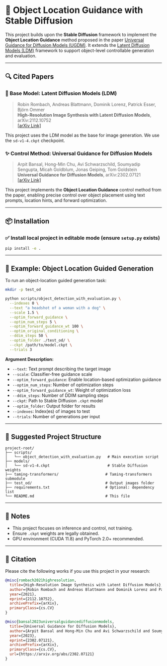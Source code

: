 
# 🎯 Object Location Guidance with Stable Diffusion

This project builds upon the **Stable Diffusion** framework to implement the **Object Location Guidance** method proposed in the paper [Universal Guidance for Diffusion Models (UGDM)](https://arxiv.org/abs/2302.07121). It extends the [Latent Diffusion Models (LDM)](https://arxiv.org/abs/2112.10752) framework to support object-level controllable generation and evaluation.

---

## 🔍 Cited Papers

### 🔧 Base Model: Latent Diffusion Models (LDM)

> Robin Rombach, Andreas Blattmann, Dominik Lorenz, Patrick Esser, Björn Ommer  
> **High-Resolution Image Synthesis with Latent Diffusion Models**, arXiv:2112.10752  
> [[arXiv Link]](https://arxiv.org/abs/2112.10752)

This project uses the LDM model as the base for image generation. We use the `sd-v1-4.ckpt` checkpoint.

### ✨ Control Method: Universal Guidance for Diffusion Models

> Arpit Bansal, Hong-Min Chu, Avi Schwarzschild, Soumyadip Sengupta, Micah Goldblum, Jonas Geiping, Tom Goldstein  
> **Universal Guidance for Diffusion Models**, arXiv:2302.07121  
> [[arXiv Link]](https://arxiv.org/abs/2302.07121)

This project implements the **Object Location Guidance** control method from the paper, enabling precise control over object placement using text prompts, location hints, and forward optimization.

---

## 📦 Installation

### ✅ Install local project in editable mode (ensure `setup.py` exists)

```bash
pip install -e .
```


---

## 🧪 Example: Object Location Guided Generation

To run an object-location guided generation task:

```bash
mkdir -p test_od

python scripts/object_detection_with_evaluation.py \
  --indexes 0 \
  --text "a headshot of a woman with a dog" \
  --scale 1.5 \
  --optim_forward_guidance \
  --optim_num_steps 5 \
  --optim_forward_guidance_wt 100 \
  --optim_original_conditioning \
  --ddim_steps 50 \
  --optim_folder ./test_od/ \
  --ckpt /path/to/model.ckpt \
  --trials 3
```

**Argument Description:**

- `--text`: Text prompt describing the target image
- `--scale`: Classifier-free guidance scale
- `--optim_forward_guidance`: Enable location-based optimization guidance
- `--optim_num_steps`: Number of optimization steps
- `--optim_forward_guidance_wt`: Weight of optimization loss
- `--ddim_steps`: Number of DDIM sampling steps
- `--ckpt`: Path to Stable Diffusion `.ckpt` model
- `--optim_folder`: Output folder for results
- `--indexes`: Index(es) of images to test
- `--trials`: Number of generations per input

---

## 📂 Suggested Project Structure

```plaintext
project-root/
├── scripts/
│   └── object_detection_with_evaluation.py   # Main execution script
├── models/
│   └── sd-v1-4.ckpt                          # Stable Diffusion weights
├── taming-transformers/                     # Taming-transformers submodule
├── test_od/                                 # Output images folder
├── requirements.txt                         # Optional: dependency list
└── README.md                                # This file
```

---

## 📌 Notes

- This project focuses on inference and control, not training.
- Ensure `.ckpt` weights are legally obtained.
- GPU environment (CUDA 11.8) and PyTorch 2.0+ recommended.

---

## 📖 Citation

Please cite the following works if you use this project in your research:

```bibtex
@misc{rombach2021highresolution,
  title={High-Resolution Image Synthesis with Latent Diffusion Models},
  author={Robin Rombach and Andreas Blattmann and Dominik Lorenz and Patrick Esser and Björn Ommer},
  year={2021},
  eprint={2112.10752},
  archivePrefix={arXiv},
  primaryClass={cs.CV}
}

@misc{bansal2023universalguidancediffusionmodels,
  title={Universal Guidance for Diffusion Models},
  author={Arpit Bansal and Hong-Min Chu and Avi Schwarzschild and Soumyadip Sengupta and Micah Goldblum and Jonas Geiping and Tom Goldstein},
  year={2023},
  eprint={2302.07121},
  archivePrefix={arXiv},
  primaryClass={cs.CV},
  url={https://arxiv.org/abs/2302.07121}
}
```

